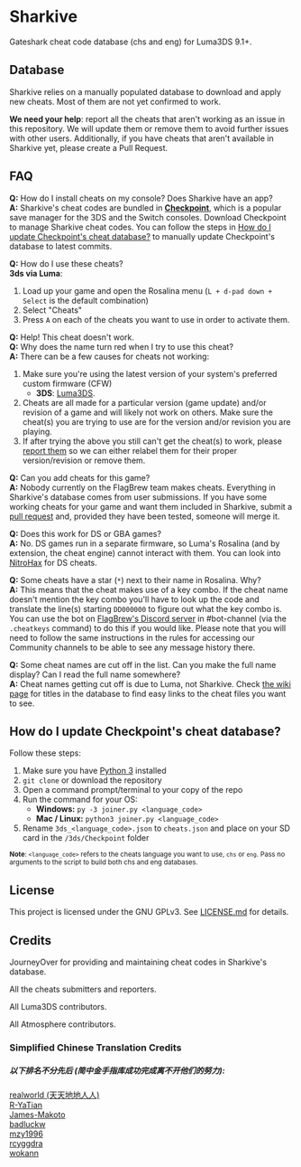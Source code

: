 # Sharkive

Gateshark cheat code database (chs and eng) for Luma3DS 9.1+.

## Database

Sharkive relies on a manually populated database to download and apply new cheats. Most of them are not yet confirmed to work.

**We need your help**: report all the cheats that aren't working as an issue in this repository. We will update them or remove them to avoid further issues with other users. Additionally, if you have cheats that aren't available in Sharkive yet, please create a Pull Request.

## FAQ
**Q:** How do I install cheats on my console? Does Sharkive have an app?<br>
**A:** Sharkive's cheat codes are bundled in [**Checkpoint**](https://github.com/FlagBrew/Checkpoint), which is a popular save manager for the 3DS and the Switch consoles. Download Checkpoint to manage Sharkive cheat codes. You can follow the steps in [How do I update Checkpoint's cheat database?](#compile-db) to manually update Checkpoint's database to latest commits.

**Q:** How do I use these cheats?<br>
**3ds via Luma**:
1. Load up your game and open the Rosalina menu (`L + d-pad down + Select` is the default combination)
2. Select "Cheats"
3. Press `A` on each of the cheats you want to use in order to activate them.

**Q:** Help! This cheat doesn't work.<br>
**Q:** Why does the name turn red when I try to use this cheat?<br>
**A:** There can be a few causes for cheats not working:<br>
1. Make sure you're using the latest version of your system's preferred custom firmware (CFW)
    - **3DS**: [Luma3DS](https://github.com/AuroraWright/Luma3DS/releases/latest).
2. Cheats are all made for a particular version (game update) and/or revision of a game and will likely not work on others. Make sure the cheat(s) you are trying to use are for the version and/or revision you are playing.
3. If after trying the above you still can't get the cheat(s) to work, please [report them](https://github.com/FlagBrew/Sharkive/issues/new) so we can either relabel them for their proper version/revision or remove them.

**Q:** Can you add cheats for this game?<br>
**A:** Nobody currently on the FlagBrew team makes cheats. Everything in Sharkive's database comes from user submissions. If you have some working cheats for your game and want them included in Sharkive, submit a [pull request](https://github.com/FlagBrew/Sharkive/pulls) and, provided they have been tested, someone will merge it.

**Q:** Does this work for DS or GBA games?<br>
**A:** No. DS games run in a separate firmware, so Luma's Rosalina (and by extension, the cheat engine) cannot interact with them. You can look into [NitroHax](https://github.com/chishm/nitrohax) for DS cheats.

**Q:** Some cheats have a star (`*`) next to their name in Rosalina. Why?<br>
**A:** This means that the cheat makes use of a key combo. If the cheat name doesn't mention the key combo you'll have to look up the code and translate the line(s) starting `DD000000` to figure out what the key combo is. You can use the bot on [FlagBrew's Discord server](https://discord.gg/bGKEyfY) in #bot-channel (via the `.cheatkeys` command) to do this if you would like. Please note that you will need to follow the same instructions in the rules for accessing our Community channels to be able to see any message history there.

**Q:** Some cheat names are cut off in the list. Can you make the full name display? Can I read the full name somewhere?<br>
**A:** Cheat names getting cut off is due to Luma, not Sharkive. Check [the wiki page](https://github.com/FlagBrew/Sharkive/wiki/3DS-games-in-the-database) for titles in the database to find easy links to the cheat files you want to see.


## <a name="compile-db"></a>How do I update Checkpoint's cheat database?
Follow these steps:<br>
1. Make sure you have [Python 3](https://www.python.org/downloads/) installed
2. `git clone` or download the repository
3. Open a command prompt/terminal to your copy of the repo
4. Run the command for your OS:
    - **Windows:** `py -3 joiner.py <language_code>`
    - **Mac / Linux:** `python3 joiner.py <language_code>`
5. Rename `3ds_<language_code>.json` to `cheats.json` and place on your SD card in the `/3ds/Checkpoint` folder<br>

<sub>**Note**: `<language_code>` refers to the cheats language you want to use, `chs` or `eng`. Pass no arguments to the script to build both chs and eng databases.</sub><br>

## License

This project is licensed under the GNU GPLv3. See [LICENSE.md](https://github.com/FlagBrew/Sharkive/blob/master/LICENSE) for details.

## Credits

JourneyOver for providing and maintaining cheat codes in Sharkive's database.

All the cheats submitters and reporters.

All Luma3DS contributors.

All Atmosphere contributors.

### Simplified Chinese Translation Credits

##### 以下排名不分先后 (简中金手指库成功完成离不开他们的努力):

[realworld (天天地地人人)](https://github.com/realkkk)  
[R-YaTian](https://github.com/R-YaTian)  
[James-Makoto](https://github.com/James-Makoto)  
[badluckw](https://github.com/badluckw)  
[mzy1996](https://github.com/mzy1996)  
[rcyggdra](https://github.com/rcyggdra)  
[wokann](https://github.com/wokann)
